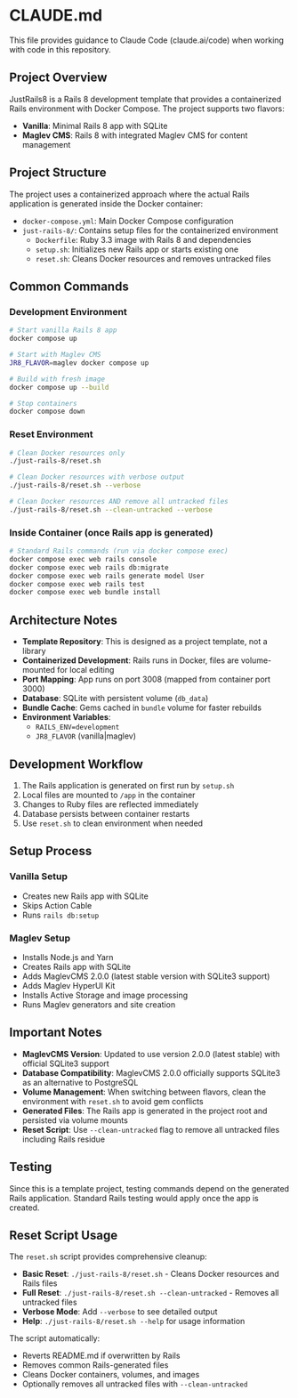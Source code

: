 # CLAUDE.md

This file provides guidance to Claude Code (claude.ai/code) when working with code in this repository.

## Project Overview

JustRails8 is a Rails 8 development template that provides a containerized Rails environment with Docker Compose. The project supports two flavors:

- **Vanilla**: Minimal Rails 8 app with SQLite
- **Maglev CMS**: Rails 8 with integrated Maglev CMS for content management

## Project Structure

The project uses a containerized approach where the actual Rails application is generated inside the Docker container:

- `docker-compose.yml`: Main Docker Compose configuration
- `just-rails-8/`: Contains setup files for the containerized environment
  - `Dockerfile`: Ruby 3.3 image with Rails 8 and dependencies
  - `setup.sh`: Initializes new Rails app or starts existing one
  - `reset.sh`: Cleans Docker resources and removes untracked files

## Common Commands

### Development Environment
```bash
# Start vanilla Rails 8 app
docker compose up

# Start with Maglev CMS
JR8_FLAVOR=maglev docker compose up

# Build with fresh image
docker compose up --build

# Stop containers
docker compose down
```

### Reset Environment
```bash
# Clean Docker resources only
./just-rails-8/reset.sh

# Clean Docker resources with verbose output
./just-rails-8/reset.sh --verbose

# Clean Docker resources AND remove all untracked files
./just-rails-8/reset.sh --clean-untracked --verbose
```

### Inside Container (once Rails app is generated)
```bash
# Standard Rails commands (run via docker compose exec)
docker compose exec web rails console
docker compose exec web rails db:migrate
docker compose exec web rails generate model User
docker compose exec web rails test
docker compose exec web bundle install
```

## Architecture Notes

- **Template Repository**: This is designed as a project template, not a library
- **Containerized Development**: Rails runs in Docker, files are volume-mounted for local editing
- **Port Mapping**: App runs on port 3008 (mapped from container port 3000)
- **Database**: SQLite with persistent volume (`db_data`)
- **Bundle Cache**: Gems cached in `bundle` volume for faster rebuilds
- **Environment Variables**: 
  - `RAILS_ENV=development`
  - `JR8_FLAVOR` (vanilla|maglev)

## Development Workflow

1. The Rails application is generated on first run by `setup.sh`
2. Local files are mounted to `/app` in the container
3. Changes to Ruby files are reflected immediately
4. Database persists between container restarts
5. Use `reset.sh` to clean environment when needed

## Setup Process

### Vanilla Setup
- Creates new Rails app with SQLite
- Skips Action Cable
- Runs `rails db:setup`

### Maglev Setup  
- Installs Node.js and Yarn
- Creates Rails app with SQLite
- Adds MaglevCMS 2.0.0 (latest stable version with SQLite3 support)
- Adds Maglev HyperUI Kit
- Installs Active Storage and image processing
- Runs Maglev generators and site creation

## Important Notes

- **MaglevCMS Version**: Updated to use version 2.0.0 (latest stable) with official SQLite3 support
- **Database Compatibility**: MaglevCMS 2.0.0 officially supports SQLite3 as an alternative to PostgreSQL
- **Volume Management**: When switching between flavors, clean the environment with `reset.sh` to avoid gem conflicts
- **Generated Files**: The Rails app is generated in the project root and persisted via volume mounts
- **Reset Script**: Use `--clean-untracked` flag to remove all untracked files including Rails residue

## Testing

Since this is a template project, testing commands depend on the generated Rails application. Standard Rails testing would apply once the app is created.

## Reset Script Usage

The `reset.sh` script provides comprehensive cleanup:

- **Basic Reset**: `./just-rails-8/reset.sh` - Cleans Docker resources and Rails files
- **Full Reset**: `./just-rails-8/reset.sh --clean-untracked` - Removes all untracked files
- **Verbose Mode**: Add `--verbose` to see detailed output
- **Help**: `./just-rails-8/reset.sh --help` for usage information

The script automatically:
- Reverts README.md if overwritten by Rails
- Removes common Rails-generated files
- Cleans Docker containers, volumes, and images
- Optionally removes all untracked files with `--clean-untracked`